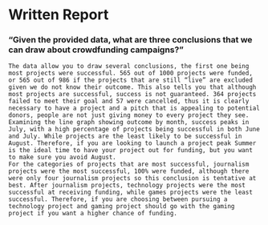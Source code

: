 # Written Report
### “Given the provided data, what are three conclusions that we can draw about crowdfunding campaigns?”
	The data allow you to draw several conclusions, the first one being most projects were successful. 565 out of 1000 projects were funded, or 565 out of 986 if the projects that are still “live” are excluded given we do not know their outcome. This also tells you that although most projects are successful, success is not guaranteed. 364 projects failed to meet their goal and 57 were cancelled, thus it is clearly necessary to have a project and a pitch that is appealing to potential donors, people are not just giving money to every project they see.
	Examining the line graph showing outcome by month, success peaks in July, with a high percentage of projects being successful in both June and July. While projects are the least likely to be successful in August. Therefore, if you are looking to launch a project peak Summer is the ideal time to have your project out for funding, but you want to make sure you avoid August.
	For the categories of projects that are most successful, journalism projects were the most successful, 100% were funded, although there were only four journalism projects so this conclusion is tentative at best. After journalism projects, technology projects were the most successful at receiving funding, while games projects were the least successful. Therefore, if you are choosing between pursuing a technology project and gaming project should go with the gaming project if you want a higher chance of funding. 

